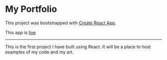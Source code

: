 # My Portfolio 
This project was bootstrapped with [Create React App](https://github.com/facebook/create-react-app).

This app is [live](http://www.leenrooney.com/)

---
This is the first project I have built using React. It will be a place to host examples of my code and my art.
